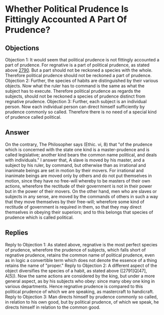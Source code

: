 # Whether Political Prudence Is Fittingly Accounted A Part Of Prudence?
## Objections
Objection 1: It would seem that political prudence is not fittingly accounted a part of prudence. For regnative is a part of political prudence, as stated above [2790](A[1]). But a part should not be reckoned a species with the whole. Therefore political prudence should not be reckoned a part of prudence.
Objection 2: Further, the species of habits are distinguished by their various objects. Now what the ruler has to command is the same as what the subject has to execute. Therefore political prudence as regards the subjects, should not be reckoned a species of prudence distinct from regnative prudence.
Objection 3: Further, each subject is an individual person. Now each individual person can direct himself sufficiently by prudence commonly so called. Therefore there is no need of a special kind of prudence called political.
## Answer
On the contrary, The Philosopher says (Ethic. vi, 8) that "of the prudence which is concerned with the state one kind is a master-prudence and is called legislative; another kind bears the common name political, and deals with individuals."
I answer that, A slave is moved by his master, and a subject by his ruler, by command, but otherwise than as irrational and inanimate beings are set in motion by their movers. For irrational and inanimate beings are moved only by others and do not put themselves in motion, since they have no free-will whereby to be masters of their own actions, wherefore the rectitude of their government is not in their power but in the power of their movers. On the other hand, men who are slaves or subjects in any sense, are moved by the commands of others in such a way that they move themselves by their free-will; wherefore some kind of rectitude of government is required in them, so that they may direct themselves in obeying their superiors; and to this belongs that species of prudence which is called political.
## Replies
Reply to Objection 1: As stated above, regnative is the most perfect species of prudence, wherefore the prudence of subjects, which falls short of regnative prudence, retains the common name of political prudence, even as in logic a convertible term which does not denote the essence of a thing retains the name of "proper."
Reply to Objection 2: A different aspect of the object diversifies the species of a habit, as stated above ([2791]Q[47], A[5]). Now the same actions are considered by the king, but under a more general aspect, as by his subjects who obey: since many obey one king in various departments. Hence regnative prudence is compared to this political prudence of which we are speaking, as mastercraft to handicraft.
Reply to Objection 3: Man directs himself by prudence commonly so called, in relation to his own good, but by political prudence, of which we speak, he directs himself in relation to the common good.